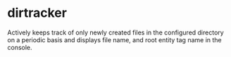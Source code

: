 # dirtracker
Actively keeps track of only newly created files in the configured directory on a periodic basis and displays file name, and root entity tag name in the console.
